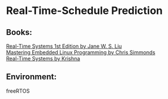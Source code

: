 # Real-Time-Schedule Prediction 
## Books:
   [Real-Time Systems 1st Edition by Jane W. S. Liu](https://www.amazon.com/Real-Time-Systems-Design-Analysis-Practitioner/dp/0470768649/ref=asc_df_0470768649/?tag=hyprod-20&linkCode=df0&hvadid=312014159412&hvpos=1o1&hvnetw=g&hvrand=8889320647440841629&hvpone=&hvptwo=&hvqmt=&hvdev=c&hvdvcmdl=&hvlocint=&hvlocphy=9011767&hvtargid=pla-571668018668&psc=1)   
   [Mastering Embedded Linux Programming by Chris Simmonds](https://www.packtpub.com/networking-and-servers/mastering-embedded-linux-programming-second-edition)    
   [Real-Time Systems by Krishna](https://www.amazon.com/Real-Time-Systems-C-M-Krishna/dp/0071142436)
## Environment:
   freeRTOS
